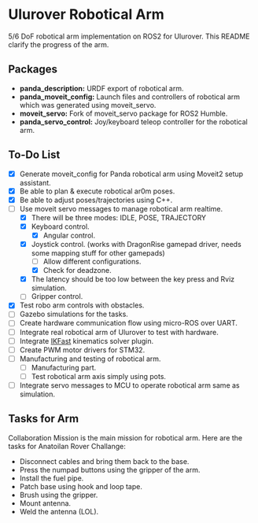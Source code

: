 # Ulurover Robotical Arm

5/6 DoF robotical arm implementation on ROS2 for Ulurover. This README clarify the progress of the arm.

## Packages

- **panda_description:** URDF export of robotical arm.
- **panda_moveit_config:** Launch files and controllers of robotical arm which was generated using moveit_servo.
- **moveit_servo:** Fork of moveit_servo package for ROS2 Humble.
- **panda_servo_control:** Joy/keyboard teleop controller for the robotical arm.

## To-Do List

- [x] Generate moveit_config for Panda robotical arm using Moveit2 setup assistant.
- [x] Be able to plan & execute robotical ar0m poses.
- [x] Be able to adjust poses/trajectories using C++.
- [ ] Use moveit servo messages to manage robotical arm realtime.
    - [x] There will be three modes: IDLE, POSE, TRAJECTORY
    - [x] Keyboard control.
        - [x] Angular control.
    - [x] Joystick control. (works with DragonRise gamepad driver, needs some mapping stuff for other gamepads)
        - [ ] Allow different configurations.
        - [x] Check for deadzone.
    - [x] The latency should be too low between the key press and Rviz simulation.
    - [ ] Gripper control.
- [x] Test robo arm controls with obstacles.
- [ ] Gazebo simulations for the tasks.
- [ ] Create hardware communication flow using micro-ROS over UART.
- [ ] Integrate real robotical arm of Ulurover to test with hardware.
- [ ] Integrate [IKFast](https://moveit.picknik.ai/humble/doc/examples/ikfast/ikfast_tutorial.html) kinematics solver plugin.
- [ ] Create PWM motor drivers for STM32.
- [ ] Manufacturing and testing of robotical arm.
    - [ ] Manufacturing part.
    - [ ] Test robotical arm axis simply using pots.
- [ ] Integrate servo messages to MCU to operate robotical arm same as simulation.

## Tasks for Arm

 Collaboration Mission is the main mission for robotical arm. Here are the tasks for Anatoilan Rover Challange:

- Disconnect cables and bring them back to the base.
- Press the numpad buttons using the gripper of the arm.
- Install the fuel pipe.
- Patch base using hook and loop tape.
- Brush using the gripper.
- Mount antenna.
- Weld the antenna (LOL).
